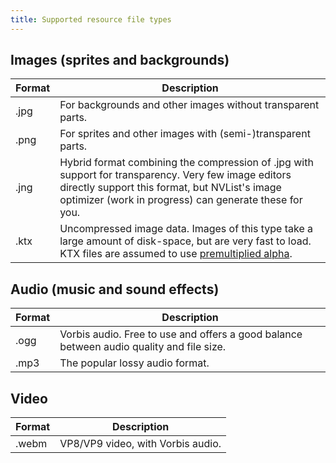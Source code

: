 ```yaml
---
title: Supported resource file types
---
```


## Images (sprites and backgrounds)

| Format  | Description                                                                                                                                                                                                                                |
|---------|--------------------------------------------------------------------------------------------------------------------------------------------------------------------------------------------------------------------------------------------|
| .jpg    | For backgrounds and other images without transparent parts.                                                                                                                                                                                |
| .png    | For sprites and other images with (semi-)transparent parts.                                                                                                                                                                                |
| .jng    | Hybrid format combining the compression of .jpg with support for transparency. Very few image editors directly support this format, but NVList's image optimizer (work in progress) can generate these for you.                            |
| .ktx    | Uncompressed image data. Images of this type take a large amount of disk-space, but are very fast to load. KTX files are assumed to use [premultiplied alpha](https://en.wikipedia.org/wiki/Alpha_compositing#Other_transparency_methods). |

## Audio (music and sound effects)

| Format | Description                                                                              |
|--------|------------------------------------------------------------------------------------------|
| .ogg   | Vorbis audio. Free to use and offers a good balance between audio quality and file size. |
| .mp3   | The popular lossy audio format.                                                          |

## Video

| Format | Description                       |
|--------|-----------------------------------|
| .webm  | VP8/VP9 video, with Vorbis audio. |
